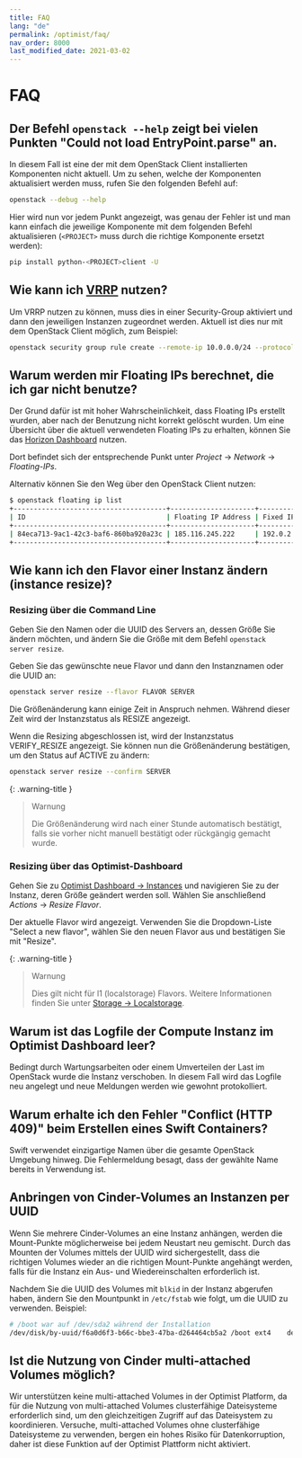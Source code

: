 ```yaml
---
title: FAQ
lang: "de"
permalink: /optimist/faq/
nav_order: 8000
last_modified_date: 2021-03-02
---
```


# FAQ

## Der Befehl `openstack --help` zeigt bei vielen Punkten "Could not load EntryPoint.parse" an.

In diesem Fall ist eine der mit dem OpenStack Client installierten Komponenten nicht aktuell. Um zu sehen, welche der Komponenten
aktualisiert werden muss, rufen Sie den folgenden Befehl auf:

```bash
openstack --debug --help
```

Hier wird nun vor jedem Punkt angezeigt, was genau der Fehler ist und man kann einfach die jeweilige Komponente mit dem folgenden Befehl
aktualisieren (`<PROJECT>` muss durch die richtige Komponente ersetzt werden):

```bash
pip install python-<PROJECT>client -U
```

## Wie kann ich [VRRP](https://de.wikipedia.org/wiki/Virtual_Router_Redundancy_Protocol) nutzen?

Um VRRP nutzen zu können, muss dies in einer Security-Group aktiviert und dann den jeweiligen Instanzen zugeordnet werden. Aktuell ist dies
nur mit dem OpenStack Client möglich, zum Beispiel:

```bash
openstack security group rule create --remote-ip 10.0.0.0/24 --protocol vrrp --ethertype IPv4 --ingress  default
```

## Warum werden mir Floating IPs berechnet, die ich gar nicht benutze?

Der Grund dafür ist mit hoher Wahrscheinlichkeit, dass Floating IPs erstellt wurden, aber nach der Benutzung nicht korrekt gelöscht wurden.
Um eine Übersicht über die aktuell verwendeten Floating IPs zu erhalten, können Sie das
[Horizon Dashboard](https://dashboard.optimist.innovo.cloud/) nutzen.

Dort befindet sich der entsprechende Punkt unter _Project_ → _Network_ → _Floating-IPs_.

Alternativ können Sie den Weg über den  OpenStack Client nutzen:

```bash
$ openstack floating ip list
+--------------------------------------+---------------------+------------------+--------------------------------------+--------------------------------------+----------------------------------+
| ID                                   | Floating IP Address | Fixed IP Address | Port                                 | Floating Network                     | Project                          |
+--------------------------------------+---------------------+------------------+--------------------------------------+--------------------------------------+----------------------------------+
| 84eca713-9ac1-42c3-baf6-860ba920a23c | 185.116.245.222     | 192.0.2.7        | a3097883-21cc-49fa-a060-bccc1678ece7 | 54258498-a513-47da-9369-1a644e4be692 | b15cde70d85749689e6568f973bb002  |
+--------------------------------------+---------------------+------------------+--------------------------------------+--------------------------------------+----------------------------------+
```

## Wie kann ich den Flavor einer Instanz ändern (instance resize)?

### Resizing über die Command Line

Geben Sie den Namen oder die UUID des Servers an, dessen Größe Sie ändern möchten, und ändern Sie die Größe mit dem Befehl
`openstack server resize`.

Geben Sie das gewünschte neue Flavor und dann den Instanznamen oder die UUID an:

```bash
openstack server resize --flavor FLAVOR SERVER
```

Die Größenänderung kann einige Zeit in Anspruch nehmen. Während dieser Zeit wird der Instanzstatus als RESIZE angezeigt.

Wenn die Resizing abgeschlossen ist, wird der Instanzstatus VERIFY_RESIZE angezeigt. Sie können nun die Größenänderung bestätigen, um den
Status auf ACTIVE zu ändern:

```bash
openstack server resize --confirm SERVER
```

{: .warning-title }

> Warnung
>
> Die Größenänderung wird nach einer Stunde automatisch bestätigt, falls sie vorher nicht manuell bestätigt oder rückgängig gemacht wurde.

### Resizing über das Optimist-Dashboard

Gehen Sie zu [Optimist Dashboard → Instances](https://dashboard.optimist.innovo.cloud/project/instances/) und navigieren Sie zu der Instanz, deren Größe
geändert werden soll. Wählen Sie anschließend _Actions_ → _Resize Flavor_.

Der aktuelle Flavor wird angezeigt. Verwenden Sie die Dropdown-Liste "Select a new flavor", wählen Sie den neuen Flavor aus und bestätigen
Sie mit "Resize".

{: .warning-title }
>Warnung
>
>Dies gilt nicht für l1 (localstorage) Flavors.
>Weitere Informationen finden Sie unter [Storage → Localstorage](/optimist/storage/localstorage/#openstack-features).

## Warum ist das Logfile der Compute Instanz im Optimist Dashboard leer?

Bedingt durch Wartungsarbeiten oder einem Umverteilen der Last im OpenStack wurde die Instanz verschoben. In diesem Fall wird das Logfile
neu angelegt und neue Meldungen werden wie gewohnt protokolliert.

## Warum erhalte ich den Fehler "Conflict (HTTP 409)" beim Erstellen eines Swift Containers?

Swift verwendet einzigartige Namen über die gesamte OpenStack Umgebung hinweg. Die Fehlermeldung besagt, dass der gewählte Name bereits in
Verwendung ist.

## Anbringen von Cinder-Volumes an Instanzen per UUID

Wenn Sie mehrere Cinder-Volumes an eine Instanz anhängen, werden die Mount-Punkte möglicherweise bei jedem Neustart neu gemischt. Durch das
Mounten der Volumes mittels der UUID wird sichergestellt, dass die richtigen Volumes wieder an die richtigen Mount-Punkte angehängt werden, falls
für die Instanz ein Aus- und Wiedereinschalten erforderlich ist.

Nachdem Sie die UUID des Volumes mit `blkid` in der Instanz abgerufen haben, ändern Sie den Mountpunkt in `/etc/fstab` wie folgt, um die
UUID zu verwenden. Beispiel:

```bash
# /boot war auf /dev/sda2 während der Installation
/dev/disk/by-uuid/f6a0d6f3-b66c-bbe3-47ba-d264464cb5a2 /boot ext4    defaults        0       2
```

## Ist die Nutzung von Cinder multi-attached Volumes möglich?

Wir unterstützen keine multi-attached Volumes in der Optimist Platform, da für die Nutzung von multi-attached Volumes clusterfähige Dateisysteme erforderlich sind, um den gleichzeitigen Zugriff auf das Dateisystem zu koordinieren.
Versuche, multi-attached Volumes ohne clusterfähige Dateisysteme zu verwenden, bergen ein hohes Risiko für Datenkorruption, daher ist diese Funktion auf der Optimist Plattform nicht aktiviert.

